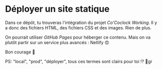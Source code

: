# Déployer un site statique

Dans ce dépôt, tu trouveras l'intégration du projet _Co'Coclock Working_. Il y a donc des fichiers HTML, des fichiers CSS et des images. Rien de plus.

On pourrait utiliser _GitHub Pages_ pour héberger ce contenu. Mais on va plutôt partir sur un service plus avancés : Netlify :heart_eyes:

Bon courage :muscle:

PS: "local", "prod", "déployer", tous ces termes sont clairs pour toi :interrobang: :thinking:gr